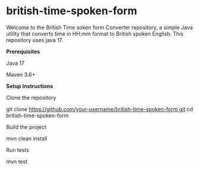 # british-time-spoken-form

Welcome to the British Time soken form Converter repository, a simple Java utility that converts time in HH:mm format to British spoken English. This repository uses java 17.

**Prerequisites**

Java 17

Maven 3.6+

**Setup Instructions**

Clone the repository

git clone https://github.com/your-username/british-time-spoken-form.git
cd british-time-spoken-form

Build the project

mvn clean install

Run tests

mvn test

